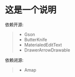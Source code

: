 
这是一个说明
======================

依赖开源:
>- Gson
>- ButterKnife
>- MaterialedEditText
>- DrawerArrowDrawable

依赖闭源:
>- Amap